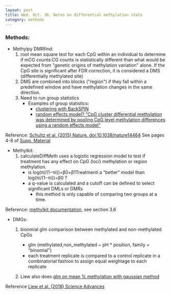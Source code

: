 ```yaml
---
layout: post
title: Wed. Oct. 30, Notes on differential methylation stats
category: methods
---
```


### Methods:

- Methylpy DMRfind:
	1. root mean square test for each CpG within an individual to determine if mCG counts:CG counts is statistically different than what would be expected from "genetic origins of methylation variation" alone. If the CpG site is significant after FDR correction, it is considered a DMS (differentially methylated site)
	2. DMS are combined into blocks ("region") if they fall within a predefined window and have methylation changes in the same direction.
	3. Need to run group statistics
		- Examples of group statistics:
			- [clustering with BackSPIN](https://www.ncbi.nlm.nih.gov/pmc/articles/PMC5570439/)
			- [random effects model? "CpG cluster differential methylation was determined by pooling CpG level methylation differences using a random effects model"](https://www.ncbi.nlm.nih.gov/pmc/articles/PMC3821869/) 

Reference:  [Schultz et al. (2015) Nature. doi:10.1038/nature14464](https://www.nature.com/articles/nature14465)
See pages 4-8 of [Supp. Material](https://media.nature.com/original/nature-assets/nature/journal/v523/n7559/extref/nature14465-s1.pdf)
	
- Methylkit:
	1. calculateDiffMeth uses a logistic regression model to test if treatment has any effect on CpG (loci) methylation or region methylation. 
		- is log(πi/(1−πi))=β0+β1Treatmenti a “better” model than log(πi/(1−πi))=β0 ?
		- a q-value is calculated and a cutoff can be defined to select significant DMLs or DMRs 
			- this method is only capable of comparing two groups at a time. 

Reference: [methylkit documentation](https://bioconductor.org/packages/release/bioc/vignettes/methylKit/inst/doc/methylKit.html#36_finding_differentially_methylated_bases_or_regions), see section 3.6

- DMGs:
	1. bionmial glm comparison between methylated and non-methylated CpGs 
		- glm (methylated,non_methylated ~ pH * position, family = "binomial")
		- each treatment replicate is compared to a control replicate in a combinatorial fashion to assign equal weightage to each replicate

	2. Liew also does [glm on mean % methylation with gaussian method](https://github.com/lyijin/pdae_dna_meth/blob/master/diff_meth_genes/glm_showing_independence/glm.median_meths.py)  

Reference [Liew et al. (2018) Science Advances](https://advances.sciencemag.org/content/4/6/eaar8028)